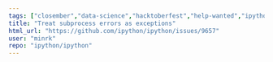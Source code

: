 ```yaml
---
tags: ["closember","data-science","hacktoberfest","help-wanted","ipython","jupyter","notebook","python","repl"]
title: "Treat subprocess errors as exceptions"
html_url: "https://github.com/ipython/ipython/issues/9657"
user: "minrk"
repo: "ipython/ipython"
---
```



